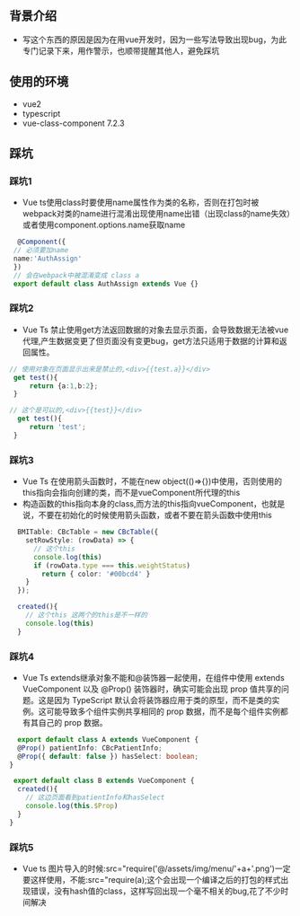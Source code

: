 ## 背景介绍
* 写这个东西的原因是因为在用vue开发时，因为一些写法导致出现bug，为此专门记录下来，用作警示，也顺带提醒其他人，避免踩坑

## 使用的环境
* vue2
* typescript
* vue-class-component 7.2.3

## 踩坑
### 踩坑1
* Vue ts使用class时要使用name属性作为类的名称，否则在打包时被webpack对类的name进行混淆出现使用name出错（出现class的name失效）或者使用component.options.name获取name
``` typescript
  @Component({
 // 必须要加name
 name:'AuthAssign'
 })
 // 会在webpack中被混淆变成 class a
 export default class AuthAssign extends Vue {}
 ```

### 踩坑2
* Vue Ts 禁止使用get方法返回数据的对象去显示页面，会导致数据无法被vue代理,产生数据变更了但页面没有变更bug，get方法只适用于数据的计算和返回属性。
``` typescript
// 使用对象在页面显示出来是禁止的,<div>{{test.a}}</div>
 get test(){
     return {a:1,b:2};
 }

// 这个是可以的,<div>{{test}}</div>
  get test(){
     return 'test';
 }
```

### 踩坑3
* Vue Ts 在使用箭头函数时，不能在new object(()=>{})中使用，否则使用的this指向会指向创建的类，而不是vueComponent所代理的this
* 构造函数的this指向本身的class,而方法的this指向vueComponent，也就是说，不要在初始化的时候使用箭头函数，或者不要在箭头函数中使用this
``` typescript
  BMITable: CBcTable = new CBcTable({
    setRowStyle: (rowData) => {
      // 这个this
      console.log(this)
      if (rowData.type === this.weightStatus)
        return { color: '#00bcd4' }
    }
  });

  created(){
    // 这个this 这两个的this是不一样的
    console.log(this)
  }
  ```

  
### 踩坑4
* Vue Ts extends继承对象不能和@装饰器一起使用，在组件中使用 extends VueComponent 以及 @Prop() 装饰器时，确实可能会出现 prop 值共享的问题。这是因为 TypeScript 默认会将装饰器应用于类的原型，而不是类的实例。这可能导致多个组件实例共享相同的 prop 数据，而不是每个组件实例都有其自己的 prop 数据。
``` typescript
  export default class A extends VueComponent {
  @Prop() patientInfo: CBcPatientInfo;
  @Prop({ default: false }) hasSelect: boolean;
}

 export default class B extends VueComponent {
  created(){
    // 这边页面看到patientInfo和hasSelect
    console.log(this.$Prop)
  }
}
```

### 踩坑5
* Vue ts 图片导入的时候:src="require('@/assets/img/menu/'+a+'.png')一定要这样使用，不能:src="require(a);这个会出现一个编译之后的打包的样式出现错误，没有hash值的class，这样写回出现一个毫不相关的bug,花了不少时间解决